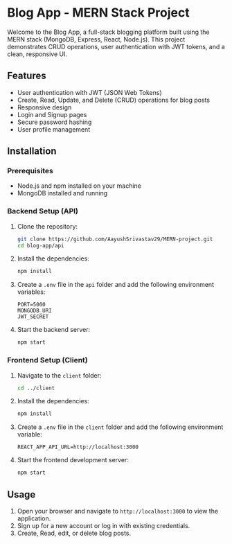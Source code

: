 # Blog App - MERN Stack Project

Welcome to the Blog App, a full-stack blogging platform built using the MERN stack (MongoDB, Express, React, Node.js). This project demonstrates CRUD operations, user authentication with JWT tokens, and a clean, responsive UI.


## Features

- User authentication with JWT (JSON Web Tokens)
- Create, Read, Update, and Delete (CRUD) operations for blog posts
- Responsive design
- Login and Signup pages
- Secure password hashing
- User profile management

## Installation

### Prerequisites

- Node.js and npm installed on your machine
- MongoDB installed and running

### Backend Setup (API)

1. Clone the repository:

    ```bash
    git clone https://github.com/AayushSrivastav29/MERN-project.git
    cd blog-app/api
    ```

2. Install the dependencies:

    ```bash
    npm install
    ```

3. Create a `.env` file in the `api` folder and add the following environment variables:

    ```plaintext
    PORT=5000
    MONGODB_URI
    JWT_SECRET
    ```

4. Start the backend server:

    ```bash
    npm start
    ```

### Frontend Setup (Client)

1. Navigate to the `client` folder:

    ```bash
    cd ../client
    ```

2. Install the dependencies:

    ```bash
    npm install
    ```

3. Create a `.env` file in the `client` folder and add the following environment variable:

    ```plaintext
    REACT_APP_API_URL=http://localhost:3000
    ```

4. Start the frontend development server:

    ```bash
    npm start
    ```

## Usage

1. Open your browser and navigate to `http://localhost:3000` to view the application.
2. Sign up for a new account or log in with existing credentials.
3. Create, Read, edit, or delete blog posts.


